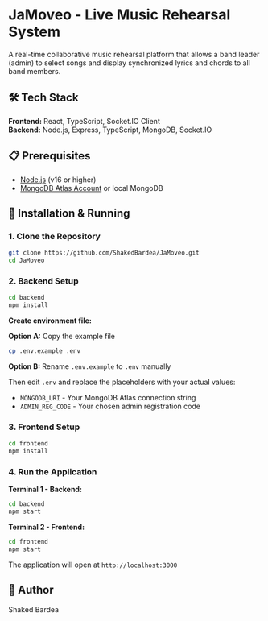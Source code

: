 # JaMoveo - Live Music Rehearsal System

A real-time collaborative music rehearsal platform that allows a band leader (admin) to select songs and display synchronized lyrics and chords to all band members.

## 🛠️ Tech Stack

**Frontend:** React, TypeScript, Socket.IO Client  
**Backend:** Node.js, Express, TypeScript, MongoDB, Socket.IO

## 📋 Prerequisites

- [Node.js](https://nodejs.org/) (v16 or higher)
- [MongoDB Atlas Account](https://www.mongodb.com/cloud/atlas) or local MongoDB

## 🚀 Installation & Running

### 1. Clone the Repository
```bash
git clone https://github.com/ShakedBardea/JaMoveo.git
cd JaMoveo
```

### 2. Backend Setup
```bash
cd backend
npm install
```

**Create environment file:**

**Option A:** Copy the example file
```bash
cp .env.example .env
```

**Option B:** Rename `.env.example` to `.env` manually

Then edit `.env` and replace the placeholders with your actual values:
- `MONGODB_URI` - Your MongoDB Atlas connection string
- `ADMIN_REG_CODE` - Your chosen admin registration code

### 3. Frontend Setup
```bash
cd frontend
npm install
```

### 4. Run the Application

**Terminal 1 - Backend:**
```bash
cd backend
npm start
```

**Terminal 2 - Frontend:**
```bash
cd frontend
npm start
```

The application will open at `http://localhost:3000`

## 👥 Author

Shaked Bardea

